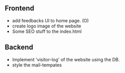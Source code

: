 ## Frontend
- add feedbacks UI to home page. (O)
- create logo image of the website
- Some SEO stuff to the index.html

## Backend
- Implement 'visitor-log' of the website using the DB.
- style the mail-tempates